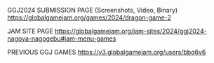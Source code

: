GGJ2024 SUBMISSION PAGE (Screenshots, Video, Binary)
https://globalgamejam.org/games/2024/dragon-game-2

JAM SITE PAGE
https://globalgamejam.org/jam-sites/2024/ggj2024-nagoya-nagogebu#jam-menu-games

PREVIOUS GGJ GAMES
https://v3.globalgamejam.org/users/bbq6v6
